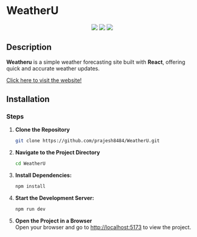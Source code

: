 # WeatherU

<p align="center">
<a href="https://github.com/prajesh8484/WeatherU"><img src="https://img.shields.io/github/languages/code-size/prajesh8484/WeatherU"></a>
<a href="https://github.com/prajesh8484/WeatherU/commits"><img src="https://img.shields.io/github/last-commit/prajesh8484/WeatherU"></a>
<a href="https://theweatheru.vercel.app/"><img src="https://img.shields.io/website?url=https%3A%2F%2Ftheweatheru.vercel.app%2F&up_message=online&up_color=green&down_message=offline&down_color=red"></a>
</p>


## Description

**Weatheru** is a simple weather forecasting site built with **React**, offering quick and accurate weather updates.

[Click here to visit the website!](https://theweatheru.vercel.app/)

## Installation
### Steps

1. **Clone the Repository**  
   ```sh
   git clone https://github.com/prajesh8484/WeatherU.git
   ```

2. **Navigate to the Project Directory**  
   ```sh
   cd WeatherU
   ```

3. **Install Dependencies:**  
   ```sh
   npm install
   ```

4. **Start the Development Server:**  
   ```sh
   npm run dev
   ```

5. **Open the Project in a Browser**  
   Open your browser and go to [http://localhost:5173](http://localhost:5173) to view the project.  




